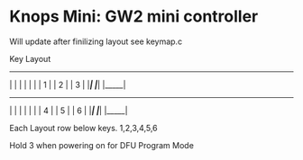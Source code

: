 # Knops Mini: GW2 mini controller

Will update after finilizing layout see keymap.c

   Key Layout
 _____	 _____	 _____
|     | |     | |     |
|  1  | |  2  | |  3  |
|_____| |_____| |_____|
 _____	 _____	 _____
|     |	|     | |     |
|  4  | |  5  | |  6  |
|_____| |_____| |_____|

  Each Layout row below keys. 1,2,3,4,5,6

  Hold 3 when powering on for DFU Program Mode
